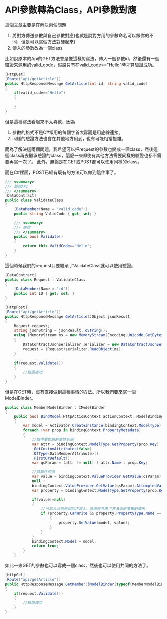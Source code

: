 #	API參數轉為Class，API參數對應

這個文章主要是在解決兩個問題

1. 將對方傳送參數與自己參數對應(也就是說對方用的參數命名可以跟你的不同，但是可以寫個方法對硬起來)
2. 傳入的參數改為一個class

比如說原本的Api的GET方法會是像這樣的寫法，傳入一個參數id，然後還有一個驗證來源用的valid_code，假設只有在valid_code=="Hello"時才算驗證成功。

```csharp
[HttpGet]
[Route("api/getArticle")]
public HttpResponseMessage GetArticle(int id, string valid_code)
{
    if(valid_code=="Hello")
    {
    
    }
}
```
但是這種寫法看起來不太喜歡，因為
1. 參數的格式不是C#常用的每個字首大寫而是用底線連接。
2. 同樣的驗證方法也會在其他地方用到，也有可能相當複雜。

而為了解決這兩個問題，我希望可以把request的參數也變成一個class，然後這個class再去繼承驗證的class，這麼一來即使有其他方法需要同樣的驗證也都不需要再寫一次了。
此外，無論是在GET或POST都可以使用同樣的class。

而在C#裡面，POST已經有既有的方法可以做到這件事了。

```csharp
/// <summary>
/// 驗證API
/// </summary>
[DataContract]
public class ValidateClass
{
    [DataMember(Name = "valid_code")]
    public string ValidCode { get; set; }

    /// <summary>
    /// 驗證
    /// </summary>
    public bool Validate()
    {        
        return this.ValidCode=="Hello";
    }
}
```
這個時候我們的request只要繼承了ValidateClass就可以使用驗證。
```csharp
[DataContract]
public class Request : ValidateClass
{
    [DataMember(Name = "id")]
    public int ID { get; set; }
}

[HttpPost]
[Route("api/getArticle")]
public HttpResponseMessage GetArticle(JObject jsonResult)
{
    Request request;
    string jsonString = jsonResult.ToString();
    using (MemoryStream ms = new MemoryStream(Encoding.Unicode.GetBytes(jsonString)))
    {
        DataContractJsonSerializer serializer = new DataContractJsonSerializer(Request));
        request = (Request)serializer.ReadObject(ms);
    }
    
    if(request.Validate())
    {
        //驗證成功
    }
}
```
但是在GET時，沒有直接做到這種事情的方法。所以我們要來寫一個ModelBinder。

```csharp
public class MemberModelBinder : IModelBinder
{
    public bool BindModel(HttpActionContext actionContext, ModelBindingContext bindingContext)
    {
        var model = Activator.CreateInstance(bindingContext.ModelType);           
        foreach (var prop in bindingContext.PropertyMetadata)
        {
            //取得要對應的屬性名稱
            var attr = bindingContext.ModelType.GetProperty(prop.Key)
            .GetCustomAttributes(false)
            .OfType<DataMemberAttribute>()
            .FirstOrDefault();
            var qsParam = (attr != null) ? attr.Name : prop.Key;

            //該屬性的值
            var value = bindingContext.ValueProvider.GetValue(qsParam) == null ?
            null :
            bindingContext.ValueProvider.GetValue(qsParam).AttemptedValue;
            var property = bindingContext.ModelType.GetProperty(prop.Key);

            if(value!=null)
            {
                //可寫入且形態相同才寫入，這邊是考慮了方法或是唯獨的情形
                if (property.CanWrite && property.PropertyType.Name == value.GetType().Name)
                    {
                        property.SetValue(model, value);
                    }
                }                             
            }
            bindingContext.Model = model;
            return true;
        }
    }
```
如此一來GET的參數也可以寫成一個class，然後也可以使用共同的方法了。

```csharp
[HttpGet]
[Route("api/getArticle")]
public HttpResponseMessage GetMember([ModelBinder(typeof(MemberModelBinder))] Request request)
{
    if(request.Validate())
    {
        //驗證成功
    }
}

```
